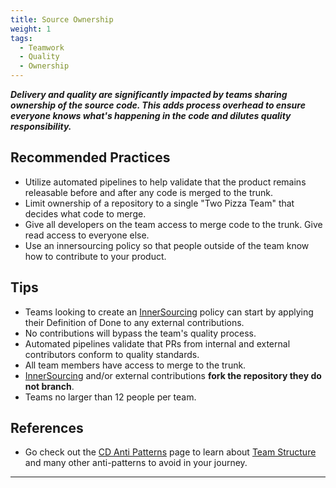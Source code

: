 ```yaml
---
title: Source Ownership
weight: 1
tags:
  - Teamwork
  - Quality
  - Ownership
---
```


**_Delivery and quality are significantly impacted by teams sharing
ownership of the source code. This adds process overhead to ensure everyone knows
what's happening in the code and dilutes quality responsibility._**

## Recommended Practices

- Utilize automated pipelines to help validate that the product remains releasable before and after any code is merged to the trunk.
- Limit ownership of a repository to a single "Two Pizza Team" that decides what code to merge.
- Give all developers on the team access to merge code to the trunk. Give read access to everyone else.
- Use an innersourcing policy so that people outside of the team know how to contribute to your product.

## Tips

- Teams looking to create an [InnerSourcing](https://innersourcecommons.org/) policy can start by applying their Definition of Done to any external contributions.
- No contributions will bypass the team's quality process.
- Automated pipelines validate that PRs from internal and external contributors conform to quality standards.
- All team members have access to merge to the trunk.
- [InnerSourcing](https://innersourcecommons.org/) and/or external contributions **fork the repository they do not branch**.
- Teams no larger than 12 people per team.

## References

- Go check out the [CD Anti Patterns](/docs/cd-anti-patterns)
  page to learn about [Team Structure](/docs/cd-anti-patterns#team-structure)
  and many other anti-patterns to avoid in your journey.

---
